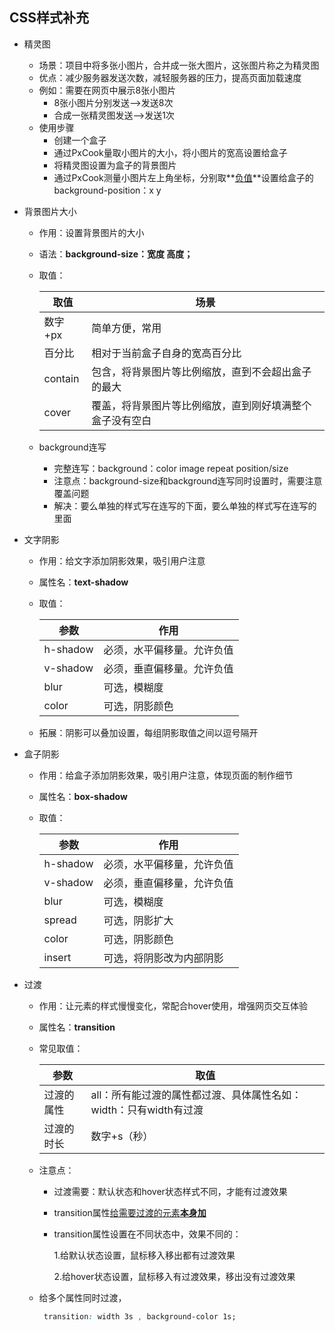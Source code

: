 ## CSS样式补充

- 精灵图

  - 场景：项目中将多张小图片，合并成一张大图片，这张图片称之为精灵图
  - 优点：减少服务器发送次数，减轻服务器的压力，提高页面加载速度
  - 例如：需要在网页中展示8张小图片
    - 8张小图片分别发送-->发送8次
    - 合成一张精灵图发送-->发送1次
  - 使用步骤
    - 创建一个盒子
    - 通过PxCook量取小图片的大小，将小图片的宽高设置给盒子
    - 将精灵图设置为盒子的背景图片
    - 通过PxCook测量小图片左上角坐标，分别取**<u>负值</u>**设置给盒子的background-position：x y

- 背景图片大小

  - 作用：设置背景图片的大小

  - 语法：**background-size：宽度 高度；**

  - 取值：

    | 取值    | 场景                                                     |
    | ------- | -------------------------------------------------------- |
    | 数字+px | 简单方便，常用                                           |
    | 百分比  | 相对于当前盒子自身的宽高百分比                           |
    | contain | 包含，将背景图片等比例缩放，直到不会超出盒子的最大       |
    | cover   | 覆盖，将背景图片等比例缩放，直到刚好填满整个盒子没有空白 |

  - background连写

    - 完整连写：background：color image repeat position/size
    - 注意点：background-size和background连写同时设置时，需要注意覆盖问题
    - 解决：要么单独的样式写在连写的下面，要么单独的样式写在连写的里面 

- 文字阴影

  - 作用：给文字添加阴影效果，吸引用户注意

  - 属性名：**text-shadow**

  - 取值：

    | 参数     | 作用                       |
    | -------- | -------------------------- |
    | h-shadow | 必须，水平偏移量。允许负值 |
    | v-shadow | 必须，垂直偏移量。允许负值 |
    | blur     | 可选，模糊度               |
    | color    | 可选，阴影颜色             |

  - 拓展：阴影可以叠加设置，每组阴影取值之间以逗号隔开

- 盒子阴影

  - 作用：给盒子添加阴影效果，吸引用户注意，体现页面的制作细节

  - 属性名：**box-shadow**

  - 取值：

    | 参数     | 作用                       |
    | -------- | -------------------------- |
    | h-shadow | 必须，水平偏移量，允许负值 |
    | v-shadow | 必须，垂直偏移量，允许负值 |
    | blur     | 可选，模糊度               |
    | spread   | 可选，阴影扩大             |
    | color    | 可选，阴影颜色             |
    | insert   | 可选，将阴影改为内部阴影   |

- 过渡

  - 作用：让元素的样式慢慢变化，常配合hover使用，增强网页交互体验

  - 属性名：**transition**

  - 常见取值：

    | 参数       | 取值                                                         |
    | ---------- | ------------------------------------------------------------ |
    | 过渡的属性 | all：所有能过渡的属性都过渡、具体属性名如：width：只有width有过渡 |
    | 过渡的时长 | 数字+s（秒）                                                 |

  - 注意点：

    - 过渡需要：默认状态和hover状态样式不同，才能有过渡效果

    - transition属性<u>给需要过渡的元素**本身加**</u>

    - transition属性设置在不同状态中，效果不同的：

      1.给默认状态设置，鼠标移入移出都有过渡效果

      2.给hover状态设置，鼠标移入有过渡效果，移出没有过渡效果

  - 给多个属性同时过渡，

    ```css
     transition: width 3s , background-color 1s;
    ```

    